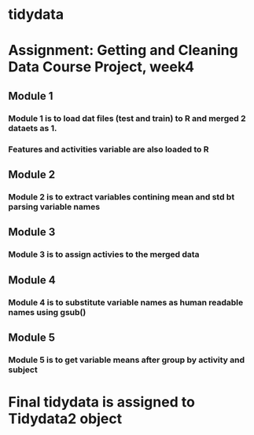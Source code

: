 # tidydata
# Assignment: Getting and Cleaning Data Course Project, week4

## Module 1
### Module 1 is to load dat files (test and train) to R and merged 2 dataets as 1.
### Features and  activities variable are also loaded to R

## Module 2
### Module 2 is to extract variables contining mean and std bt parsing variable names

## Module 3
### Module 3 is to assign activies to the merged data

## Module 4
### Module 4 is to substitute variable names as human readable names using gsub()

## Module 5
### Module 5 is to get variable means after group by activity and subject

# Final tidydata is assigned to Tidydata2 object
